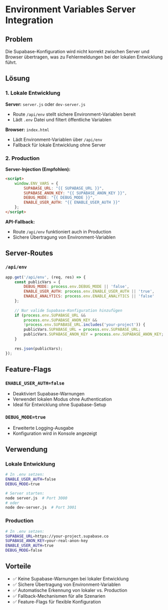 # Environment Variables Server Integration

## Problem
Die Supabase-Konfiguration wird nicht korrekt zwischen Server und Browser übertragen, was zu Fehlermeldungen bei der lokalen Entwicklung führt.

## Lösung

### 1. Lokale Entwicklung
**Server:** `server.js` oder `dev-server.js`
- Route `/api/env` stellt sichere Environment-Variablen bereit
- Lädt `.env` Datei und filtert öffentliche Variablen

**Browser:** `index.html`
- Lädt Environment-Variablen über `/api/env`
- Fallback für lokale Entwicklung ohne Server

### 2. Production
**Server-Injection (Empfohlen):**
```html
<script>
    window.ENV_VARS = {
        SUPABASE_URL: "{{ SUPABASE_URL }}",
        SUPABASE_ANON_KEY: "{{ SUPABASE_ANON_KEY }}",
        DEBUG_MODE: "{{ DEBUG_MODE }}",
        ENABLE_USER_AUTH: "{{ ENABLE_USER_AUTH }}"
    };
</script>
```

**API-Fallback:**
- Route `/api/env` funktioniert auch in Production
- Sichere Übertragung von Environment-Variablen

## Server-Routes

### `/api/env`
```javascript
app.get('/api/env', (req, res) => {
    const publicVars = {
        DEBUG_MODE: process.env.DEBUG_MODE || 'false',
        ENABLE_USER_AUTH: process.env.ENABLE_USER_AUTH || 'true',
        ENABLE_ANALYTICS: process.env.ENABLE_ANALYTICS || 'false'
    };
    
    // Nur valide Supabase-Konfiguration hinzufügen
    if (process.env.SUPABASE_URL && 
        process.env.SUPABASE_ANON_KEY && 
        !process.env.SUPABASE_URL.includes('your-project')) {
        publicVars.SUPABASE_URL = process.env.SUPABASE_URL;
        publicVars.SUPABASE_ANON_KEY = process.env.SUPABASE_ANON_KEY;
    }
    
    res.json(publicVars);
});
```

## Feature-Flags

### `ENABLE_USER_AUTH=false`
- Deaktiviert Supabase-Warnungen
- Verwendet lokalen Modus ohne Authentication
- Ideal für Entwicklung ohne Supabase-Setup

### `DEBUG_MODE=true`
- Erweiterte Logging-Ausgabe
- Konfiguration wird in Konsole angezeigt

## Verwendung

### Lokale Entwicklung
```bash
# In .env setzen:
ENABLE_USER_AUTH=false
DEBUG_MODE=true

# Server starten:
node server.js  # Port 3000
# oder
node dev-server.js  # Port 3001
```

### Production
```bash
# In .env setzen:
SUPABASE_URL=https://your-project.supabase.co
SUPABASE_ANON_KEY=your-real-anon-key
ENABLE_USER_AUTH=true
DEBUG_MODE=false
```

## Vorteile
- ✅ Keine Supabase-Warnungen bei lokaler Entwicklung
- ✅ Sichere Übertragung von Environment-Variablen
- ✅ Automatische Erkennung von lokaler vs. Production
- ✅ Fallback-Mechanismen für alle Szenarien
- ✅ Feature-Flags für flexible Konfiguration
